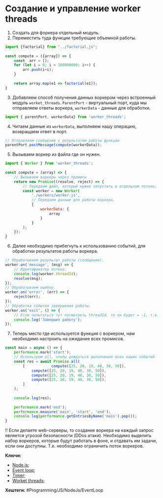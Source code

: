 
# Создание и управление worker threads

1) Создать для форкера отдельный модуль.
2) Переместить туда функции требующие объемной работы.

```js
import {factorial} from "../factorial.js";  
  
const compute = ({array}) => {  
    const  arr = [];  
    for (let i = 0; i < 100000000; i++) {  
        arr.push(i+i);  
    }  
  
    return array.map(e1 => factorial(e1));  
}
```

3) Добавляем способ получения данных воркером через встроенный модуль `worket_threads`. `ParentPort` - виртуальный порт, куда мы отправляем ответы воркера, `workerData` - данные для обработки.

```js
import { parentPort, workerData} from 'worker_threads';
```

4) Читаем данные из `workerData`, выполняем нашу операцию, возвращаем ответ в порт.

```js
// Отправляем сообщение с результатом работы функции  
parentPort.postMessage(compute(workerData));
```

5) Вызываем воркер из файла где он нужен.

```js
import { Worker } from 'worker_threads';  
  
const compute = (array) => {  
    // Вызываем воркеры через промисы  
    return new Promise((resolve, reject) => {  
        // Передаем файл, который нужно запустить в отдельном потоке,  
        const worker = new Worker(  
            './workers/worker.js',  
            // Передаем данные для работы воркера.  
            {  
                workerData: {  
                    array  
                }  
            }  
        );  
    });  
}
```

6) Далее необходимо прибегнуть к использованию событий, для обработки результатов работы воркера.

```js
// Обрабатываем результат работы (сообщение).  
worker.on('message', (msg) => {  
    // Идентификатор потока.  
    console.log(worker.threadId);  
    resolve(msg);  
});  
// Обрабатываем ошибку.  
worker.on('error', (err) => {  
    reject(err);  
});  
// Обработка события завершения работы.  
worker.on('exit', () => {  
    // Если попытаться тут посмотреть threadId, то он будет = -1, т.к. воркер завершился  
    console.log('Завершил работу');  
});
```

7) Теперь место где используется функция с воркером, нам необходимо настроить на ожидание всех промисов.

```js
const main = async () => {  
    performance.mark('start');  
    // Используем all, чтобы дождаться выполнения всех наших событий  
    const res = await Promise.all(  
        [            compute([25, 20, 19, 48, 30, 50]),  
            compute([25, 20, 19, 48, 30, 50]),  
            compute([25, 20, 19, 48, 30, 50]),  
            compute([25, 20, 19, 48, 30, 50]),  
        ]  
    );  
  
    console.log(res);  
  
    performance.mark('end');  
    performance.measure('main', 'start', 'end');  
    console.log(performance.getEntriesByName('main').pop());  
}
```

!! Если делаете web-серверы, то создание воркера на каждый запрос является угрозой безопасности (DDos атаки). Необходимо выделить набор воркеров, которые будут работать в фоне, и отдавать им задачи, если они доступны. Т.е. необходимо ограничить поток воркеров.

**Ключи:**
- [Node.js](node-js);
- [Event loop](event-loop.md);
- [Timer](node-timer);
- [Worket threads](node-worker-threads.md);

**Хештеги:** #Programming/JS/NodeJs/EventLoop